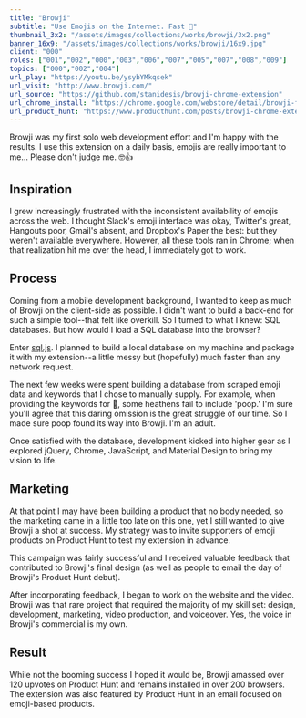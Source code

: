 ```yaml
---
title: "Browji"
subtitle: "Use Emojis on the Internet. Fast 🏁"
thumbnail_3x2: "/assets/images/collections/works/browji/3x2.png"
banner_16x9: "/assets/images/collections/works/browji/16x9.jpg"
client: "000"
roles: ["001","002","000","003","006","007","005","007","008","009"]
topics: ["000","002","004"]
url_play: "https://youtu.be/ysybYMkqsek"
url_visit: "http://www.browji.com/"
url_source: "https://github.com/stanidesis/browji-chrome-extension"
url_chrome_install: "https://chrome.google.com/webstore/detail/browji-find-copy-and-past/mifjkgpdjmpdkcdehnofdglmigaldenh?hl=en"
url_product_hunt: "https://www.producthunt.com/posts/browji-chrome-extension"
---
```

Browji was my first solo web development effort and I'm happy with the results. I use this extension on a daily basis, emojis are really important to me... Please don't judge me. 🤓👍

## Inspiration

I grew increasingly frustrated with the inconsistent availability of emojis across the web. I thought Slack's emoji interface was okay, Twitter's great, Hangouts poor, Gmail's absent, and Dropbox's Paper the best: but they weren't available everywhere. However, all these tools ran in Chrome; when that realization hit me over the head, I immediately got to work.

## Process

Coming from a mobile development background, I wanted to keep as much of Browji on the client-side as possible. I didn't want to build a back-end for such a simple tool--that felt like overkill. So I turned to what I knew: SQL databases. But how would I load a SQL database into the browser?

Enter [sql.js](https://github.com/kripken/sql.js). I planned to build a local database on my machine and package it with my extension--a little messy but (hopefully) much faster than any network request.

The next few weeks were spent building a database from scraped emoji data and keywords that I chose to manually supply. For example, when providing the keywords for 💩, some heathens fail to include 'poop.' I'm sure you'll agree that this daring omission is the great struggle of our time. So I made sure poop found its way into Browji. I'm an adult.

Once satisfied with the database, development kicked into higher gear as I explored jQuery, Chrome, JavaScript, and Material Design to bring my vision to life.

## Marketing

At that point I may have been building a product that no body needed, so the marketing came in a little too late on this one, yet I still wanted to give Browji a shot at success. My strategy was to invite supporters of emoji products on Product Hunt to test my extension in advance.

This campaign was fairly successful and I received valuable feedback that contributed to Browji's final design (as well as people to email the day of Browji's Product Hunt debut).

After incorporating feedback, I began to work on the website and the video. Browji was that rare project that required the majority of my skill set: design, development, marketing, video production, and voiceover. Yes, the voice in Browji's commercial is my own.

## Result

While not the booming success I hoped it would be, Browji amassed over 120 upvotes on Product Hunt and remains installed in over 200 browsers. The extension was also featured by Product Hunt in an email focused on emoji-based products.

